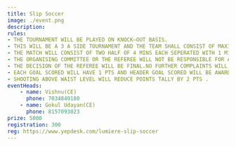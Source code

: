 ```yaml
---
title: Slip Soccer
image: ./event.png
description:  
rules: 
- THE TOURNAMENT WILL BE PLAYED ON KNOCK–OUT BASIS.
- THIS WILL BE A 3 A SIDE TOURNAMENT AND THE TEAM SHALL CONSIST OF MAXIMUM 4 PLAYERS.
- THE MATCH WILL CONSIST OF TWO HALF OF 4 MINS EACH SEPERATED WITH 1 MINS BREAK.
- THE ORGANISING COMMITTEE OR THE REFEREE WILL NOT BE RESPONSIBLE FOR ANY INJURY, ALTHOUGH NECESSARYFIRST AID WILL BE PROVIDED.
- THE DECISION OF THE REFEREE WILL BE FINAL.NO FURTHER COMPLAINTS WILL BE ENTERTAINED.
- EACH GOAL SCORED WILL HAVE 1 PTS AND HEADER GOAL SCORED WILL BE AWARDED WITH 2 PTS.
- SHOOTING ABOVE WAIST LEVEL WILL REDUCE POINTS TALLY BY 2 PTS .
eventHeads:
    - name: Vishnu(CE)
      phone: 7034849180
    - name: Gokul Udayan(CE)
      phone: 8157093023
prize: 5000
registration: 300
reg: https://www.yepdesk.com/lumiere-slip-soccer
---
```


